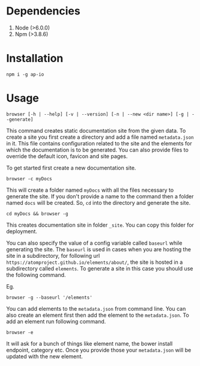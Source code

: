 # Dependencies

1. Node (>6.0.0)
2. Npm (>3.8.6)

# Installation

```
npm i -g ap-io
```

# Usage

```
browser [-h | --help] [-v | --version] [-n | --new <dir name>] [-g | --generate]
```

This command creates static documentation site from the given data. To create
a site you first create a directory and add a file named `metadata.json` in it.
This file contains configuration related to the site and the elements for which
the documentation is to be generated. You can also provide files to override the
default icon, favicon and site pages.

To get started first create a new documentation site.

```
browser -c myDocs
```

This will create a folder named `myDocs` with all the files necessary to generate
the site. If you don't provide a name to the command then a folder named `docs`
will be created. So, `cd` into the directory and generate the site.

```
cd myDocs && browser -g
```

This creates documentation site in folder `_site`. You can copy this folder for
deployment.

You can also specify the value of a config variable called `baseurl` while
generating the site. The `baseurl` is used in cases when you are hosting the
site in a subdirectory, for following url `https://atomproject.github.io/elements/about/`,
the site is hosted in a subdirectory called `elements`. To generate a site
in this case you should use the following command.

Eg.

```
browser -g --baseurl '/elements'
```

You can add elements to the `metadata.json` from command line. You can also
create an element first then add the element to the `metadata.json`.
To add an element run following command.

```
browser -e
```

It will ask for a bunch of things like element name, the bower install endpoint,
category etc. Once you provide those your `metadata.json` will be updated with
the new element.
